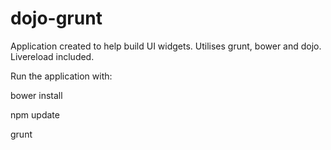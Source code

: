 # dojo-grunt

Application created to help build UI widgets. Utilises grunt, bower and dojo. Livereload included.


Run the application with:  

bower install  

npm update  

grunt  
